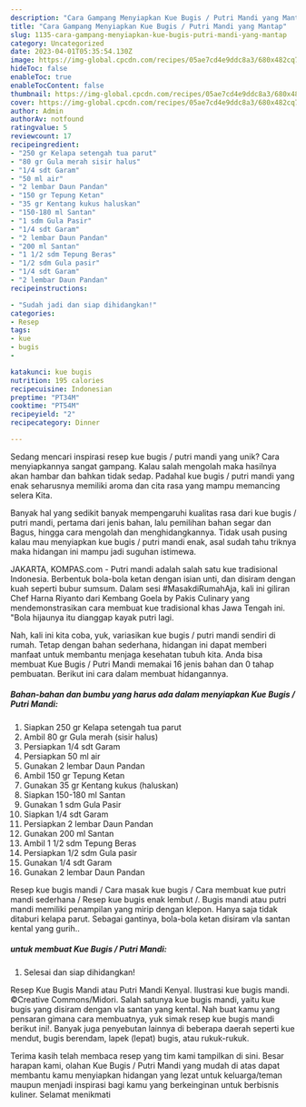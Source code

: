 ```yaml
---
description: "Cara Gampang Menyiapkan Kue Bugis / Putri Mandi yang Mantap"
title: "Cara Gampang Menyiapkan Kue Bugis / Putri Mandi yang Mantap"
slug: 1135-cara-gampang-menyiapkan-kue-bugis-putri-mandi-yang-mantap
category: Uncategorized
date: 2023-04-01T05:35:54.130Z
image: https://img-global.cpcdn.com/recipes/05ae7cd4e9ddc8a3/680x482cq70/kue-bugis-putri-mandi-foto-resep-utama.jpg
hideToc: false
enableToc: true
enableTocContent: false
thumbnail: https://img-global.cpcdn.com/recipes/05ae7cd4e9ddc8a3/680x482cq70/kue-bugis-putri-mandi-foto-resep-utama.jpg
cover: https://img-global.cpcdn.com/recipes/05ae7cd4e9ddc8a3/680x482cq70/kue-bugis-putri-mandi-foto-resep-utama.jpg
author: Admin
authorAv: notfound
ratingvalue: 5
reviewcount: 17
recipeingredient:
- "250 gr Kelapa setengah tua parut"
- "80 gr Gula merah sisir halus"
- "1/4 sdt Garam"
- "50 ml air"
- "2 lembar Daun Pandan"
- "150 gr Tepung Ketan"
- "35 gr Kentang kukus haluskan"
- "150-180 ml Santan"
- "1 sdm Gula Pasir"
- "1/4 sdt Garam"
- "2 lembar Daun Pandan"
- "200 ml Santan"
- "1 1/2 sdm Tepung Beras"
- "1/2 sdm Gula pasir"
- "1/4 sdt Garam"
- "2 lembar Daun Pandan"
recipeinstructions:

- "Sudah jadi dan siap dihidangkan!"
categories:
- Resep
tags:
- kue
- bugis
- 

katakunci: kue bugis  
nutrition: 195 calories
recipecuisine: Indonesian
preptime: "PT34M"
cooktime: "PT54M"
recipeyield: "2"
recipecategory: Dinner

---
```





Sedang mencari inspirasi resep kue bugis / putri mandi yang unik? Cara menyiapkannya sangat gampang. Kalau salah mengolah maka hasilnya akan hambar dan bahkan tidak sedap. Padahal kue bugis / putri mandi yang enak seharusnya memiliki aroma dan cita rasa yang mampu memancing selera Kita.





Banyak hal yang sedikit banyak mempengaruhi kualitas rasa dari kue bugis / putri mandi, pertama dari jenis bahan, lalu pemilihan bahan segar dan Bagus, hingga cara mengolah dan menghidangkannya. Tidak usah pusing kalau mau menyiapkan kue bugis / putri mandi enak,      asal sudah tahu triknya maka hidangan ini mampu jadi suguhan istimewa.














JAKARTA, KOMPAS.com - Putri mandi adalah salah satu kue tradisional Indonesia. Berbentuk bola-bola ketan dengan isian unti, dan disiram dengan kuah seperti bubur sumsum. Dalam sesi #MasakdiRumahAja, kali ini giliran Chef Harna Riyanto dari Kembang Goela by Pakis Culinary yang mendemonstrasikan cara membuat kue tradisional khas Jawa Tengah ini. &#34;Bola hijaunya itu dianggap kayak putri lagi.






Nah, kali ini kita coba, yuk, variasikan kue bugis / putri mandi sendiri di rumah. Tetap dengan bahan sederhana, hidangan ini dapat memberi manfaat untuk membantu menjaga kesehatan tubuh kita. Anda bisa membuat Kue Bugis / Putri Mandi memakai 16 jenis bahan dan 0 tahap pembuatan. Berikut ini cara dalam membuat hidangannya.

<!--inarticleads1-->

##### Bahan-bahan dan bumbu yang harus ada dalam menyiapkan Kue Bugis / Putri Mandi:

1. Siapkan 250 gr Kelapa setengah tua parut
1. Ambil 80 gr Gula merah (sisir halus)
1. Persiapkan 1/4 sdt Garam
1. Persiapkan 50 ml air
1. Gunakan 2 lembar Daun Pandan
1. Ambil 150 gr Tepung Ketan
1. Gunakan 35 gr Kentang kukus (haluskan)
1. Siapkan 150-180 ml Santan
1. Gunakan 1 sdm Gula Pasir
1. Siapkan 1/4 sdt Garam
1. Persiapkan 2 lembar Daun Pandan
1. Gunakan 200 ml Santan
1. Ambil 1 1/2 sdm Tepung Beras
1. Persiapkan 1/2 sdm Gula pasir
1. Gunakan 1/4 sdt Garam
1. Gunakan 2 lembar Daun Pandan


Resep kue bugis mandi / Cara masak kue bugis / Cara membuat kue putri mandi sederhana / Resep kue bugis enak lembut /. Bugis mandi atau putri mandi memiliki penampilan yang mirip dengan klepon. Hanya saja tidak ditaburi kelapa parut. Sebagai gantinya, bola-bola ketan disiram vla santan kental yang gurih.. 

<!--inarticleads2-->

#####  untuk membuat Kue Bugis / Putri Mandi:


1. Selesai dan siap dihidangkan!

Resep Kue Bugis Mandi atau Putri Mandi Kenyal. Ilustrasi kue bugis mandi. ©Creative Commons/Midori. Salah satunya kue bugis mandi, yaitu kue bugis yang disiram dengan vla santan yang kental. Nah buat kamu yang pensaran gimana cara membuatnya, yuk simak resep kue bugis mandi berikut ini!. Banyak juga penyebutan lainnya di beberapa daerah seperti kue mendut, bugis berendam, lapek (lepat) bugis, atau rukuk-rukuk. 

Terima kasih telah membaca resep yang tim kami tampilkan di sini. Besar harapan kami, olahan Kue Bugis / Putri Mandi yang mudah di atas dapat membantu kamu menyiapkan hidangan yang lezat untuk keluarga/teman maupun menjadi inspirasi bagi kamu yang berkeinginan untuk berbisnis kuliner. Selamat menikmati
